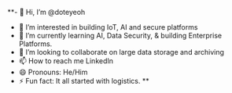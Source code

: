 **- 👋 Hi, I’m @doteyeoh
- 👀 I’m interested in building IoT, AI and secure platforms
- 🌱 I’m currently learning AI, Data Security, & building Enterprise Platforms.
- 💞️ I’m looking to collaborate on large data storage and archiving
- 📫 How to reach me LinkedIn
- 😄 Pronouns: He/Him
- ⚡ Fun fact: It all started with logistics.
**
